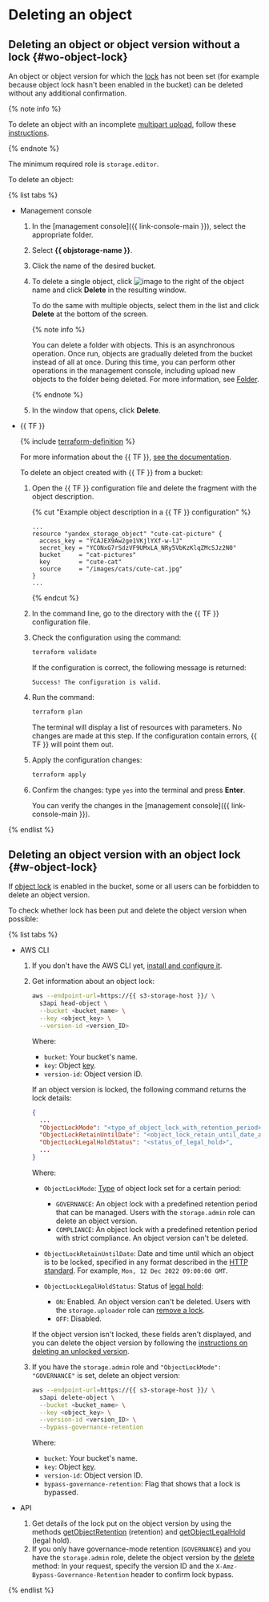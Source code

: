 # Deleting an object


## Deleting an object or object version without a lock {#wo-object-lock}

An object or object version for which the [lock](../../concepts/object-lock.md) has not been set (for example because object lock hasn't been enabled in the bucket) can be deleted without any additional confirmation.

{% note info %}

To delete an object with an incomplete [multipart upload](../../concepts/multipart.md), follow these [instructions](deleting-multipart.md).

{% endnote %}

The minimum required role is `storage.editor`.

To delete an object:

{% list tabs %}

- Management console

   1. In the [management console]({{ link-console-main }}), select the appropriate folder.
   1. Select **{{ objstorage-name }}**.
   1. Click the name of the desired bucket.
   1. To delete a single object, click ![image](../../../_assets/horizontal-ellipsis.svg) to the right of the object name and click **Delete** in the resulting window.

      To do the same with multiple objects, select them in the list and click **Delete** at the bottom of the screen.

      {% note info %}

      You can delete a folder with objects. This is an asynchronous operation. Once run, objects are gradually deleted from the bucket instead of all at once. During this time, you can perform other operations in the management console, including upload new objects to the folder being deleted. For more information, see [Folder](../../concepts/object.md#folder).

      {% endnote %}

   1. In the window that opens, click **Delete**.

- {{ TF }}

   {% include [terraform-definition](../../../_tutorials/terraform-definition.md) %}

   
   For more information about the {{ TF }}, [see the documentation](../../../tutorials/infrastructure-management/terraform-quickstart.md#install-terraform).


   To delete an object created with {{ TF }} from a bucket:
   1. Open the {{ TF }} configuration file and delete the fragment with the object description.

      {% cut "Example object description in a {{ TF }} configuration" %}

      ```hcl
      ...
      resource "yandex_storage_object" "cute-cat-picture" {
        access_key = "YCAJEX9Aw2ge1VKjlYXf-w-lJ"
        secret_key = "YCONxG7rSdzVF9UMxLA_NRy5VbKzKlqZMcSJz2N0"
        bucket     = "cat-pictures"
        key        = "cute-cat"
        source     = "/images/cats/cute-cat.jpg"
      }
      ...
      ```

      {% endcut %}

   1. In the command line, go to the directory with the {{ TF }} configuration file.
   1. Check the configuration using the command:

      ```bash
      terraform validate
      ```

      If the configuration is correct, the following message is returned:

      ```text
      Success! The configuration is valid.
      ```

   1. Run the command:

      ```bash
      terraform plan
      ```

      The terminal will display a list of resources with parameters. No changes are made at this step. If the configuration contain errors, {{ TF }} will point them out.
   1. Apply the configuration changes:

      ```bash
      terraform apply
      ```

   1. Confirm the changes: type `yes` into the terminal and press **Enter**.

      You can verify the changes in the [management console]({{ link-console-main }}).

{% endlist %}


## Deleting an object version with an object lock {#w-object-lock}

If [object lock](../buckets/configure-object-lock.md) is enabled in the bucket, some or all users can be forbidden to delete an object version.

To check whether lock has been put and delete the object version when possible:

{% list tabs %}

- AWS CLI

   1. If you don't have the AWS CLI yet, [install and configure it](../../tools/aws-cli.md).

   1. Get information about an object lock:

      ```bash
      aws --endpoint-url=https://{{ s3-storage-host }}/ \
        s3api head-object \
        --bucket <bucket_name> \
        --key <object_key> \
        --version-id <version_ID>
      ```

      Where:
      * `bucket`: Your bucket's name.
      * `key`: Object [key](../../concepts/object.md#key).
      * `version-id`: Object version ID.

      If an object version is locked, the following command returns the lock details:

      ```json
      {
        ...
        "ObjectLockMode": "<type_of_object_lock_with_retention_period>",
        "ObjectLockRetainUntilDate": "<object_lock_retain_until_date_and_time>",
        "ObjectLockLegalHoldStatus": "<status_of_legal_hold>",
        ...
      }
      ```

      Where:
      * `ObjectLockMode`: [Type](../../concepts/object-lock.md#types) of object lock set for a certain period:
         * `GOVERNANCE`: An object lock with a predefined retention period that can be managed. Users with the `storage.admin` role can delete an object version.
         * `COMPLIANCE`: An object lock with a predefined retention period with strict compliance. An object version can't be deleted.

      * `ObjectLockRetainUntilDate`: Date and time until which an object is to be locked, specified in any format described in the [HTTP standard](https://www.rfc-editor.org/rfc/rfc9110#name-date-time-formats). For example, `Mon, 12 Dec 2022 09:00:00 GMT`.

      * `ObjectLockLegalHoldStatus`: Status of [legal hold](../../concepts/object-lock.md#types):
         * `ON`: Enabled. An object version can't be deleted. Users with the `storage.uploader` role can [remove a lock](edit-object-lock.md#remove-legal-hold).
         * `OFF`: Disabled.

      If the object version isn't locked, these fields aren't displayed, and you can delete the object version by following the [instructions on deleting an unlocked version](#wo-object-lock).

   1. If you have the `storage.admin` role and `"ObjectLockMode": "GOVERNANCE"` is set, delete an object version:

      ```bash
      aws --endpoint-url=https://{{ s3-storage-host }}/ \
        s3api delete-object \
        --bucket <bucket_name> \
        --key <object_key> \
        --version-id <version_ID> \
        --bypass-governance-retention
      ```

      Where:
      * `bucket`: Your bucket's name.
      * `key`: Object [key](../../concepts/object.md#key).
      * `version-id`: Object version ID.
      * `bypass-governance-retention`: Flag that shows that a lock is bypassed.

- API

   1. Get details of the lock put on the object version by using the methods [getObjectRetention](../../s3/api-ref/object/getobjectretention.md) (retention) and [getObjectLegalHold](../../s3/api-ref/object/getobjectlegalhold.md) (legal hold).
   1. If you only have governance-mode retention (`GOVERNANCE`) and you have the `storage.admin` role, delete the object version by the [delete](../../s3/api-ref/object/delete.md) method: In your request, specify the version ID and the `X-Amz-Bypass-Governance-Retention` header to confirm lock bypass.

{% endlist %}
